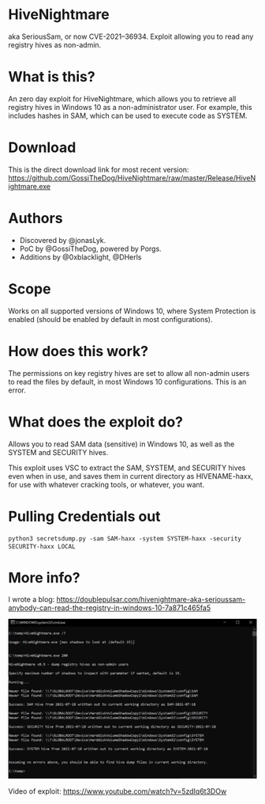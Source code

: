 # HiveNightmare
aka SeriousSam, or now CVE-2021–36934.  Exploit allowing you to read any registry hives as non-admin.

# What is this?
An zero day exploit for HiveNightmare, which allows you to retrieve all registry hives in Windows 10 as a non-administrator user.  For example, this includes hashes in SAM, which can be used to execute code as SYSTEM.

# Download
This is the direct download link for most recent version: https://github.com/GossiTheDog/HiveNightmare/raw/master/Release/HiveNightmare.exe

# Authors 
- Discovered by @jonasLyk.
- PoC by @GossiTheDog, powered by Porgs.
- Additions by @0xblacklight, @DHerls

# Scope
Works on all supported versions of Windows 10, where System Protection is enabled (should be enabled by default in most configurations). 

# How does this work?
The permissions on key registry hives are set to allow all non-admin users to read the files by default, in most Windows 10 configurations.  This is an error.

# What does the exploit do?
Allows you to read SAM data (sensitive) in Windows 10, as well as the SYSTEM and SECURITY hives.

This exploit uses VSC to extract the SAM, SYSTEM, and SECURITY hives even when in use, and saves them in current directory as HIVENAME-haxx, for use with whatever cracking tools, or whatever, you want.

# Pulling Credentials out
```
python3 secretsdump.py -sam SAM-haxx -system SYSTEM-haxx -security SECURITY-haxx LOCAL
```

# More info?
I wrote a blog: https://doublepulsar.com/hivenightmare-aka-serioussam-anybody-can-read-the-registry-in-windows-10-7a871c465fa5

![Alt Image text](Capture.PNG?raw=true "PoC on Windows 10 21H1 as non-admin")

Video of exploit:
https://www.youtube.com/watch?v=5zdIq6t3DOw
